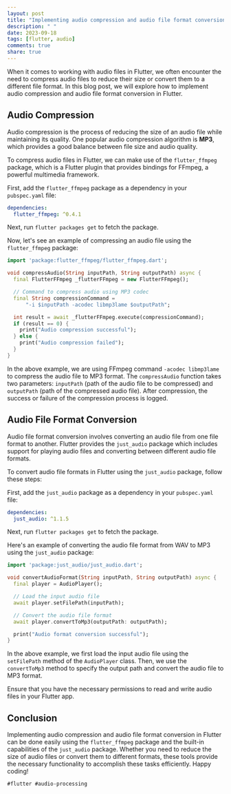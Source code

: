 ```yaml
---
layout: post
title: "Implementing audio compression and audio file format conversion in Flutter"
description: " "
date: 2023-09-18
tags: [flutter, audio]
comments: true
share: true
---
```


When it comes to working with audio files in Flutter, we often encounter the need to compress audio files to reduce their size or convert them to a different file format. In this blog post, we will explore how to implement audio compression and audio file format conversion in Flutter.

## Audio Compression

Audio compression is the process of reducing the size of an audio file while maintaining its quality. One popular audio compression algorithm is **MP3**, which provides a good balance between file size and audio quality.

To compress audio files in Flutter, we can make use of the `flutter_ffmpeg` package, which is a Flutter plugin that provides bindings for FFmpeg, a powerful multimedia framework.

First, add the `flutter_ffmpeg` package as a dependency in your `pubspec.yaml` file:

```yaml
dependencies:
  flutter_ffmpeg: ^0.4.1
```

Next, run `flutter packages get` to fetch the package.

Now, let's see an example of compressing an audio file using the `flutter_ffmpeg` package:

```dart
import 'package:flutter_ffmpeg/flutter_ffmpeg.dart';

void compressAudio(String inputPath, String outputPath) async {
  final FlutterFFmpeg _flutterFFmpeg = new FlutterFFmpeg();

  // Command to compress audio using MP3 codec
  final String compressionCommand =
      "-i $inputPath -acodec libmp3lame $outputPath";

  int result = await _flutterFFmpeg.execute(compressionCommand);
  if (result == 0) {
    print("Audio compression successful");
  } else {
    print("Audio compression failed");
  }
}
```

In the above example, we are using FFmpeg command `-acodec libmp3lame` to compress the audio file to MP3 format. The `compressAudio` function takes two parameters: `inputPath` (path of the audio file to be compressed) and `outputPath` (path of the compressed audio file). After compression, the success or failure of the compression process is logged.

## Audio File Format Conversion

Audio file format conversion involves converting an audio file from one file format to another. Flutter provides the `just_audio` package which includes support for playing audio files and converting between different audio file formats.

To convert audio file formats in Flutter using the `just_audio` package, follow these steps:

First, add the `just_audio` package as a dependency in your `pubspec.yaml` file:

```yaml
dependencies:
  just_audio: ^1.1.5
```

Next, run `flutter packages get` to fetch the package.

Here's an example of converting the audio file format from WAV to MP3 using the `just_audio` package:

```dart
import 'package:just_audio/just_audio.dart';

void convertAudioFormat(String inputPath, String outputPath) async {
  final player = AudioPlayer();

  // Load the input audio file
  await player.setFilePath(inputPath);

  // Convert the audio file format
  await player.convertToMp3(outputPath: outputPath);

  print("Audio format conversion successful");
}
```

In the above example, we first load the input audio file using the `setFilePath` method of the `AudioPlayer` class. Then, we use the `convertToMp3` method to specify the output path and convert the audio file to MP3 format.

Ensure that you have the necessary permissions to read and write audio files in your Flutter app.

## Conclusion

Implementing audio compression and audio file format conversion in Flutter can be done easily using the `flutter_ffmpeg` package and the built-in capabilities of the `just_audio` package. Whether you need to reduce the size of audio files or convert them to different formats, these tools provide the necessary functionality to accomplish these tasks efficiently. Happy coding!

```markdown
#flutter #audio-processing
```
